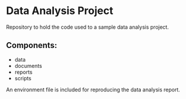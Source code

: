 # Data Analysis Project

Repository to hold the code used to a sample data analysis project.

## Components: 

- data
- documents
- reports
- scripts

An environment file is included for reproducing the data analysis report.